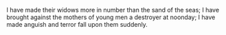 I have made their widows more in number than the sand of the seas; I have brought against the mothers of young men a destroyer at noonday; I have made anguish and terror fall upon them suddenly.
